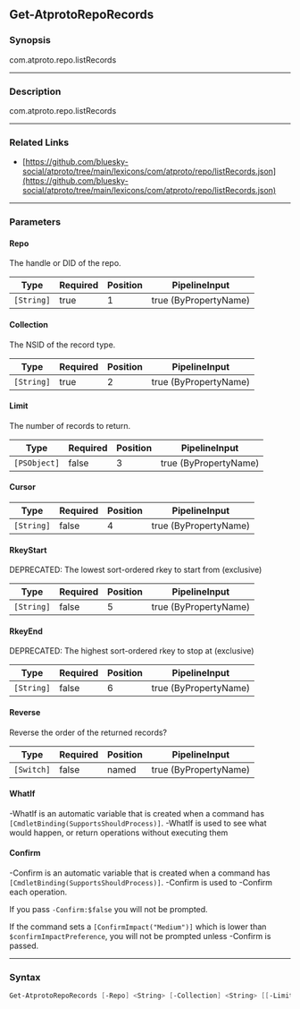 Get-AtprotoRepoRecords
----------------------




### Synopsis
com.atproto.repo.listRecords



---


### Description

com.atproto.repo.listRecords



---


### Related Links
* [https://github.com/bluesky-social/atproto/tree/main/lexicons/com/atproto/repo/listRecords.json](https://github.com/bluesky-social/atproto/tree/main/lexicons/com/atproto/repo/listRecords.json)





---


### Parameters
#### **Repo**

The handle or DID of the repo.






|Type      |Required|Position|PipelineInput        |
|----------|--------|--------|---------------------|
|`[String]`|true    |1       |true (ByPropertyName)|



#### **Collection**

The NSID of the record type.






|Type      |Required|Position|PipelineInput        |
|----------|--------|--------|---------------------|
|`[String]`|true    |2       |true (ByPropertyName)|



#### **Limit**

The number of records to return.






|Type        |Required|Position|PipelineInput        |
|------------|--------|--------|---------------------|
|`[PSObject]`|false   |3       |true (ByPropertyName)|



#### **Cursor**




|Type      |Required|Position|PipelineInput        |
|----------|--------|--------|---------------------|
|`[String]`|false   |4       |true (ByPropertyName)|



#### **RkeyStart**

DEPRECATED: The lowest sort-ordered rkey to start from (exclusive)






|Type      |Required|Position|PipelineInput        |
|----------|--------|--------|---------------------|
|`[String]`|false   |5       |true (ByPropertyName)|



#### **RkeyEnd**

DEPRECATED: The highest sort-ordered rkey to stop at (exclusive)






|Type      |Required|Position|PipelineInput        |
|----------|--------|--------|---------------------|
|`[String]`|false   |6       |true (ByPropertyName)|



#### **Reverse**

Reverse the order of the returned records?






|Type      |Required|Position|PipelineInput        |
|----------|--------|--------|---------------------|
|`[Switch]`|false   |named   |true (ByPropertyName)|



#### **WhatIf**
-WhatIf is an automatic variable that is created when a command has ```[CmdletBinding(SupportsShouldProcess)]```.
-WhatIf is used to see what would happen, or return operations without executing them
#### **Confirm**
-Confirm is an automatic variable that is created when a command has ```[CmdletBinding(SupportsShouldProcess)]```.
-Confirm is used to -Confirm each operation.

If you pass ```-Confirm:$false``` you will not be prompted.


If the command sets a ```[ConfirmImpact("Medium")]``` which is lower than ```$confirmImpactPreference```, you will not be prompted unless -Confirm is passed.



---


### Syntax
```PowerShell
Get-AtprotoRepoRecords [-Repo] <String> [-Collection] <String> [[-Limit] <PSObject>] [[-Cursor] <String>] [[-RkeyStart] <String>] [[-RkeyEnd] <String>] [-Reverse] [-WhatIf] [-Confirm] [<CommonParameters>]
```
